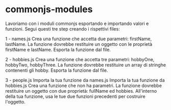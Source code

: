 commonjs-modules
===
Lavoriamo con i moduli commonjs esportando e importando valori e funzioni. Segui questi tre step creando i rispettivi files:

1 - names.js
Crea una funzione che accetta due parametri: firstName, lastName. La funzione dovrebbe restituire un oggetto con le proprietà firstName e lastName.
Esporta la funzione dal file.

2 - hobbies.js
Crea una funzione che accetta tre parametri: hobbyOne, hobbyTwo, hobbyThree. La funzione dovrebbe restituire  un array di stringhe contenenti gli hobby.
Esporta la funzione dal file.

3 - people.js
Importa la tua funzione da names.js
Importa la tua funzione da hobbies.js
Crea una funzione che non ha parametri. La funzione dovrebbe restituire un oggetto con due proprietà: fullName ed hobbies. All'interno della tua funzione, usa le tue due funzioni precedenti per costruire l'oggetto.
